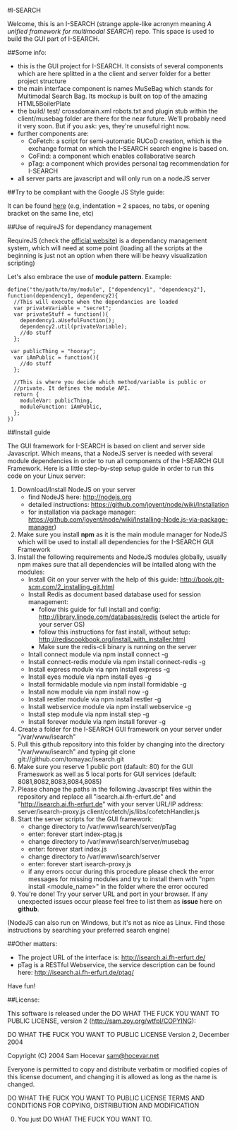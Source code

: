 #I-SEARCH

Welcome, this is an I-SEARCH (strange apple-like acronym meaning *A unIfied framework for multimodal SEARCH*) repo.
This space is used to build the GUI part of I-SEARCH.


##Some info: 

- this is the GUI project for I-SEARCH. It consists of several components which are here
  splitted in a the client and server folder for a better project structure 
- the main interface component is names MuSeBag which stands for Multimodal Search Bag. Its
  mockup is built on top of the amazing HTML5BoilerPlate
- the build/ test/ crossdomain.xml robots.txt and plugin stub within the client/musebag folder are there for the near future.
  We'll probably need it very soon. But if you ask: yes, they're unuseful right
  now.
- further components are: 
   - CoFetch: a script for semi-automatic RUCoD creation, which is the exchange format
     on which the I-SEARCH search engine is based on.
   - CoFind: a component which enables collaborative search
   - pTag: a component which provides personal tag recommendation for I-SEARCH
- all server parts are javascript and will only run on a nodeJS server     



##Try to be compliant with the Google JS Style guide: 
  
It can be found [here](http://google-styleguide.googlecode.com/svn/trunk/javascriptguide.xml)
(e.g, indentation = 2 spaces, no tabs, or opening bracket on the same line, etc)

##Use of requireJS for dependancy management

RequireJS (check the [official website](http://requirejs.org)) is a dependancy management system, which will need at some point (loading all the scripts at the beginning is just not an option when there will be heavy visualization scripting)

Let's also embrace the use of **module pattern**. Example: 

    define("the/path/to/my/module", ["dependency1", "dependency2"],   function(dependency1, dependency2){
      //This will execute when the dependancies are loaded
      var privateVariable = "secret";
      var privateStuff = function(){
        dependency1.aUsefulFunction();
        dependency2.util(privateVariable);
        //do stuff
      };

     var publicThing = "hooray";
      var iAmPublic = function(){
        //do stuff
      };

      //This is where you decide which method/variable is public or
      //private. It defines the module API.
      return {
        moduleVar: publicThing, 
        moduleFunction: iAmPublic, 
      };
    })

##Install guide

The GUI framework for I-SEARCH is based on client and server side Javascript. Which means, that
a NodeJS server is needed with several module dependencies in order to run all components of the
I-SEARCH GUI Framework. Here is a little step-by-step setup guide in order to run this code on
your Linux server:

1. Download/Install NodeJS on your server
   - find NodeJS here: http://nodejs.org 
   - detailed instructions: https://github.com/joyent/node/wiki/Installation
   - for installation via package manager: https://github.com/joyent/node/wiki/Installing-Node.js-via-package-manager)
2. Make sure you install **npm** as it is the main module manager for NodeJS which will be used to
   install all dependencies for the I-SEARCH GUI Framework
3. Install the following requirements and NodeJS modules globally, usually npm makes sure that all dependencies
   will be intalled along with the modules: 
   - Install Git on your server with the help of this guide: http://book.git-scm.com/2_installing_git.html
   - Install Redis as document based database used for session management:
     - follow this guide for full install and config: http://library.linode.com/databases/redis (select the article for your server OS) 
     - follow this instructions for fast install, without setup: http://rediscookbook.org/install_with_installer.html
     - Make sure the redis-cli binary is running on the server
   - Intall connect module via 
     npm install connect -g
   - Install connect-redis module via
     npm install connect-redis -g
   - Install express module via
     npm install express -g
   - Install eyes module via
     npm install eyes -g    
   - Install formidable module via
     npm install formidable -g          
   - Install now module via
     npm install now -g
   - Install restler module via
     npm install restler -g
   - Install webservice module via
     npm install webservice -g
   - Install step module via
     npm install step -g
   - Install forever module via
     npm install forever -g  
4. Create a folder for the I-SEARCH GUI framework on your server under "/var/www/isearch"
5. Pull this github repository into this folder by changing into the directory "/var/www/isearch" and typing
   git clone git://github.com/tomayac/isearch.git
6. Make sure you reserve 1 public port (dafault: 80) for the GUI Frameswork as well as 5 local ports for GUI services (default: 8081,8082,8083,8084,8085)
7. Please change the paths in the following Javascript files within the repository and replace all "isearch.ai.fh-erfurt.de" and "http://isearch.ai.fh-erfurt.de" with your server URL/IP address:
   server/isearch-proxy.js
   client/cofetch/js/libs/cofetchHandler.js
8. Start the server scripts for the GUI framework:
   - change directory to /var/www/isearch/server/pTag
   - enter: forever start index-ptag.js
   - change directory to /var/www/isearch/server/musebag
   - enter: forever start index.js
   - change directory to /var/www/isearch/server
   - enter: forever start isearch-proxy.js
   - if any errors occur during this procedure please check the error
     messages for missing modules and try to install them with "npm install <module_name>" in the folder
     where the error occured
9. You're done! Try your server URL and port in your browser.
   If any unexpected issues occur please feel free to list them as **issue** here on **github**.
    
(NodeJS can also run on Windows, but it's not as nice as Linux. Find those
instructions by searching your preferred search engine)

##Other matters:

- The project URL of the interface is: http://isearch.ai.fh-erfurt.de/ 
- pTag is a RESTful Webservice, the service description can be found here:
  http://isearch.ai.fh-erfurt.de/ptag/

Have fun!

##License:

This software is released under the DO WHAT THE FUCK YOU WANT TO PUBLIC LICENSE, version 2 (http://sam.zoy.org/wtfpl/COPYING):

DO WHAT THE FUCK YOU WANT TO PUBLIC LICENSE
Version 2, December 2004

Copyright (C) 2004 Sam Hocevar <sam@hocevar.net>

Everyone is permitted to copy and distribute verbatim or modified
copies of this license document, and changing it is allowed as long
as the name is changed.

DO WHAT THE FUCK YOU WANT TO PUBLIC LICENSE
TERMS AND CONDITIONS FOR COPYING, DISTRIBUTION AND MODIFICATION

0. You just DO WHAT THE FUCK YOU WANT TO.

